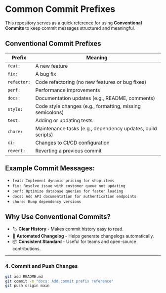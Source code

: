# Common Commit Prefixes

This repository serves as a quick reference for using **Conventional Commits** to keep commit messages structured and meaningful.

## Conventional Commit Prefixes

| Prefix     | Meaning |
|------------|---------|
| `feat:`    | A new feature |
| `fix:`     | A bug fix |
| `refactor:` | Code refactoring (no new features or bug fixes) |
| `perf:`    | Performance improvements |
| `docs:`    | Documentation updates (e.g., README, comments) |
| `style:`   | Code style changes (e.g., formatting, missing semicolons) |
| `test:`    | Adding or updating tests |
| `chore:`   | Maintenance tasks (e.g., dependency updates, build scripts) |
| `ci:`      | Changes to CI/CD configuration |
| `revert:`  | Reverting a previous commit |

## Example Commit Messages:

- `feat: Implement dynamic pricing for shop items`
- `fix: Resolve issue with customer queue not updating`
- `perf: Optimize database queries for faster loading`
- `docs: Add API documentation for authentication endpoints`
- `chore: Bump dependency versions`

## Why Use Conventional Commits?

- 🏷️ **Clear History** - Makes commit history easy to read.
- 🔄 **Automated Changelog** - Helps generate changelogs automatically.
- 📦 **Consistent Standard** - Useful for teams and open-source contributions.

---

### 4. Commit and Push Changes
```sh
git add README.md
git commit -m "docs: Add commit prefix reference"
git push origin main
